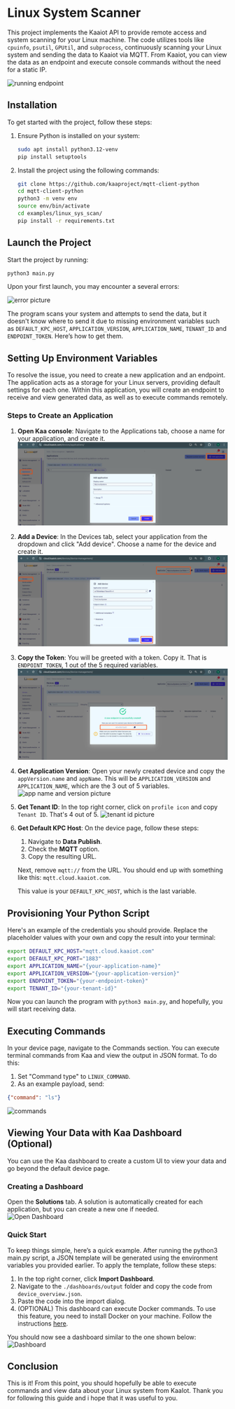 # Linux System Scanner

This project implements the Kaaiot API to provide remote access and system scanning for your Linux machine. The code utilizes tools like `cpuinfo`, `psutil`, `GPUtil`, and `subprocess`, continuously scanning your Linux system and sending the data to Kaaiot via MQTT. From Kaaiot, you can view the data as an endpoint and execute console commands without the need for a static IP.

![running endpoint](./img/running_endpoint.jpg)


## Installation

To get started with the project, follow these steps:

1. Ensure Python is installed on your system:

    ```bash
    sudo apt install python3.12-venv
    pip install setuptools
    ```

2. Install the project using the following commands:

   ```bash
   git clone https://github.com/kaaproject/mqtt-client-python
   cd mqtt-client-python
   python3 -m venv env
   source env/bin/activate
   cd examples/linux_sys_scan/
   pip install -r requirements.txt
   ```


## Launch the Project

Start the project by running:

```bash
python3 main.py
```

Upon your first launch, you may encounter a several errors:

![error picture](./img/env_vars_not_found.jpg)

The program scans your system and attempts to send the data, but it doesn't know where to send it due to missing environment variables such as `DEFAULT_KPC_HOST`, `APPLICATION_VERSION`, `APPLICATION_NAME`, `TENANT_ID` and `ENDPOINT_TOKEN`. 
Here’s how to get them.


## Setting Up Environment Variables

To resolve the issue, you need to create a new application and an endpoint. The application acts as a storage for your Linux servers, providing default settings for each one. Within this application, you will create an endpoint to receive and view generated data, as well as to execute commands remotely.

### Steps to Create an Application

1. **Open Kaa console**: Navigate to the Applications tab, choose a name for your application, and create it.
   ![create application picture](../../img/add_app.jpg)

2. **Add a Device**: In the Devices tab, select your application from the dropdown and click "Add device". Choose a name for the device and create it.
   ![creating device picture](../../img/add_device.jpg)

3. **Copy the Token**: You will be greeted with a token. Copy it. That is `ENDPOINT_TOKEN`, 1 out of the 5 required variables.
   ![commands](../../img/token.jpg)

4. **Get Application Version**: Open your newly created device and copy the `appVersion.name` and `appName`. This will be `APPLICATION_VERSION` and `APPLICATION_NAME`, which are the 3 out of 5 variables.
   ![app name and version picture](./img/app_name_version.jpg)

5. **Get Tenant ID**: In the top right corner, click on `profile icon` and copy `Tenant ID`. That's 4 out of 5.
   ![tenant id picture](./img/tenant_id.jpg)

6. **Get Default KPC Host**: 
   On the device page, follow these steps:

   1. Navigate to **Data Publish**.
   2. Check the **MQTT** option.
   3. Copy the resulting URL.

   Next, remove `mqtt://` from the URL. You should end up with something like this: `mqtt.cloud.kaaiot.com`. 

   This value is your `DEFAULT_KPC_HOST`, which is the last variable.


## Provisioning Your Python Script

Here's an example of the credentials you should provide. Replace the placeholder values with your own and copy the result into your terminal:

```bash
export DEFAULT_KPC_HOST="mqtt.cloud.kaaiot.com"
export DEFAULT_KPC_PORT="1883"
export APPLICATION_NAME="{your-application-name}"
export APPLICATION_VERSION="{your-application-version}"
export ENDPOINT_TOKEN="{your-endpoint-token}"
export TENANT_ID="{your-tenant-id}"
```

Now you can launch the program with `python3 main.py`, and hopefully, you will start receiving data.


## Executing Commands

In your device page, navigate to the Commands section. You can execute terminal commands from Kaa and view the output in JSON format. To do this:

1. Set "Command type" to `LINUX_COMMAND`.
2. As an example payload, send:

```json
{"command": "ls"}
```

![commands](./img/commands.jpg)


## Viewing Your Data with Kaa Dashboard (Optional)

You can use the Kaa dashboard to create a custom UI to view your data and go beyond the default device page.

### Creating a Dashboard

Open the **Solutions** tab. A solution is automatically created for each application, but you can create a new one if needed.  
   ![Open Dashboard](./img/open_dashboard.jpg)

    
### Quick Start

To keep things simple, here’s a quick example. After running the python3 main.py script, a JSON template will be generated using the environment variables you provided earlier. To apply the template, follow these steps:

1. In the top right corner, click **Import Dashboard**.
2. Navigate to the `./dashboards/output` folder and copy the code from `device_overview.json`.
3. Paste the code into the import dialog.
4. (OPTIONAL) This dashboard can execute Docker commands. To use this feature, you need to install Docker on your machine. Follow the instructions [here](https://github.com/docker/docker-install).

You should now see a dashboard similar to the one shown below:  
![Dashboard](./img/dashboard.jpg)


## Conclusion
This is it! From this point, you should hopefully be able to execute commands and view data about your Linux system from KaaIot. Thank you for following this guide and i hope that it was useful to you.